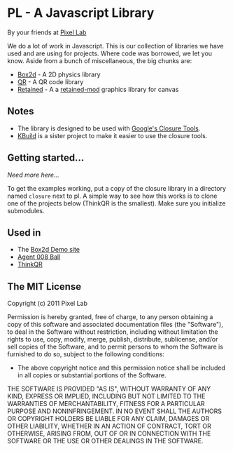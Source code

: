 # PL - A Javascript Library

By your friends at [Pixel Lab](http://thinkpixellab.com)

We do a lot of work in Javascript. This is our collection of libraries we have used and are using for projects. Where code was borrowed, we let you know. Aside from a bunch of miscellaneous, the big chunks are:

* [Box2d](https://github.com/thinkpixellab/pl/tree/master/src/box2d) - A 2D physics library
* [QR](https://github.com/thinkpixellab/pl/tree/master/src/qr) - A QR code library
* [Retained](https://github.com/thinkpixellab/pl/tree/master/src/retained) - A a [retained-mod](http://en.wikipedia.org/wiki/Retained_mode) graphics library for canvas

## Notes

* The library is designed to be used with [Google's Closure Tools](http://code.google.com/closure/).
* [KBuild](https://github.com/kevmoo/kbuild) is a sister project to make it easier to use the closure tools.

## Getting started...

*Need more here...*

To get the examples working, put a copy of the closure library in a directory named `closure` next to pl. A simple way to see how this works is to clone one of the projects below (ThinkQR is the smallest). Make sure you initialize submodules.

## Used in

* The [Box2d Demo site](https://github.com/thinkpixellab/box2dWeb)
* [Agent 008 Ball](https://github.com/thinkpixellab/agent8ball)
* [ThinkQR](https://github.com/thinkpixellab/thinkqr)

## The MIT License

Copyright (c) 2011 Pixel Lab

Permission is hereby granted, free of charge, to any person obtaining a copy of this software and associated documentation files (the "Software"), to deal in the Software without restriction, including without limitation the rights to use, copy, modify, merge, publish, distribute, sublicense, and/or sell copies of the Software, and to permit persons to whom the Software is furnished to do so, subject to the following conditions:

* The above copyright notice and this permission notice shall be included in all copies or substantial portions of the Software.

THE SOFTWARE IS PROVIDED "AS IS", WITHOUT WARRANTY OF ANY KIND, EXPRESS OR IMPLIED, INCLUDING BUT NOT LIMITED TO THE WARRANTIES OF MERCHANTABILITY, FITNESS FOR A PARTICULAR PURPOSE AND NONINFRINGEMENT. IN NO EVENT SHALL THE AUTHORS OR COPYRIGHT HOLDERS BE LIABLE FOR ANY CLAIM, DAMAGES OR OTHER LIABILITY, WHETHER IN AN ACTION OF CONTRACT, TORT OR OTHERWISE, ARISING FROM, OUT OF OR IN CONNECTION WITH THE SOFTWARE OR THE USE OR OTHER DEALINGS IN THE SOFTWARE.